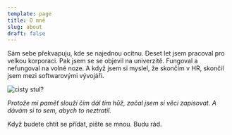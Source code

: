 ```yaml
---
template: page
title: O mně
slug: about
draft: false
---
```


Sám sebe překvapuju, kde se najednou ocitnu. Deset let jsem pracoval pro velkou korporaci. Pak jsem se se objevil na univerzitě. Fungoval a nefungoval na volné noze. A když jsem si myslel, že skončím v HR, skončil jsem mezi softwarovými vývojáři.

![cisty stul?](/media/image-2.jpg)

*Protože mi paměť slouží čím dál tím hůž, začal jsem si věci zapisovat. A dávám si to sem, abych to neztratil.*

Když budete chtít se přídat, pište se mnou. Budu rád.

